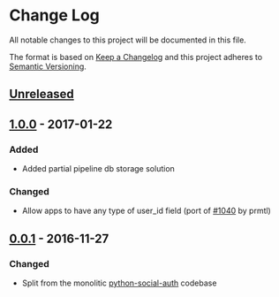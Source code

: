 # Change Log

All notable changes to this project will be documented in this file.

The format is based on [Keep a Changelog](http://keepachangelog.com/)
and this project adheres to [Semantic Versioning](http://semver.org/).

## [Unreleased](https://github.com/python-social-auth/social-app-pyramid/commits/master)

## [1.0.0](https://github.com/python-social-auth/social-app-pyramid/releases/tag/1.0.0) - 2017-01-22

### Added
- Added partial pipeline db storage solution

### Changed
- Allow apps to have any type of user_id field (port of [#1040](https://github.com/omab/python-social-auth/pull/1040)
  by prmtl)

## [0.0.1](https://github.com/python-social-auth/social-app-pyramid/releases/tag/0.0.1) - 2016-11-27

### Changed
- Split from the monolitic [python-social-auth](https://github.com/omab/python-social-auth)
  codebase

